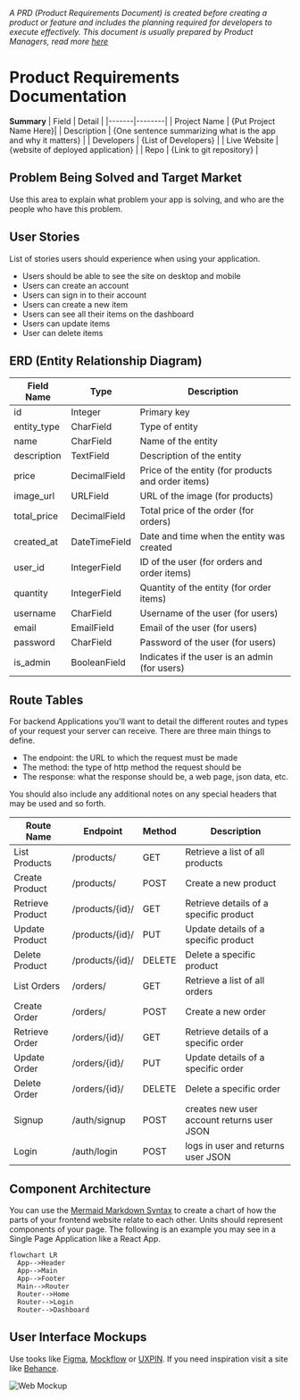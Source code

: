*A PRD (Product Requirements Document) is created before creating a product or feature and includes the planning required for developers to execute effectively. This document is usually prepared by Product Managers, read more [here](https://www.atlassian.com/agile/product-management/requirements)*

# Product Requirements Documentation

**Summary**
| Field | Detail |
|-------|--------|
| Project Name | {Put Project Name Here}|
| Description | {One sentence summarizing what is the app and why it matters} |
| Developers | {List of Developers} |
| Live Website | {website of deployed application} |
| Repo | {Link to git repository} |

## Problem Being Solved and Target Market

Use this area to explain what problem your app is solving, and who are the people who have this problem.

## User Stories

List of stories users should experience when using your application.

- Users should be able to see the site on desktop and mobile
- Users can create an account
- Users can sign in to their account
- Users can create a new item
- Users can see all their items on the dashboard
- Users can update items
- User can delete items

## ERD (Entity Relationship Diagram)

| Field Name | Type | Description |
| ---------- | ---- | ----------- |
| id | Integer | Primary key |
| entity_type | CharField | Type of entity |
| name | CharField | Name of the entity |
| description | TextField | Description of the entity |
| price | DecimalField | Price of the entity (for products and order items) |
| image_url | URLField | URL of the image (for products) |
| total_price | DecimalField | Total price of the order (for orders) | 
| created_at | DateTimeField | Date and time when the entity was created | 
| user_id |	IntegerField | ID of the user (for orders and order items) | 
| quantity | IntegerField | Quantity of the entity (for order items) |
| username | CharField	| Username of the user (for users) |
| email	| EmailField | Email of the user (for users) |
| password | CharField | Password of the user (for users) |
| is_admin | BooleanField | Indicates if the user is an admin (for users) |

## Route Tables

For backend Applications you'll want to detail the different routes and types of your request your server can receive. There are three main things to define.

- The endpoint: the URL to which the request must be made
- The method: the type of http method the request should be
- The response: what the response should be, a web page, json data, etc.

You should also include any additional notes on any special headers that may be used and so forth.


|Route Name | Endpoint | Method | Description |
|---------- | -------- | ------ | ----------- |
| List Products | /products/ | GET | Retrieve a list of all products |
| Create Product | /products/ |	POST | Create a new product |
| Retrieve Product | /products/{id}/ | GET | Retrieve details of a specific product |
| Update Product | /products/{id}/ | PUT | Update details of a specific product |
| Delete Product | /products/{id}/ | DELETE	| Delete a specific product |
| List Orders | /orders/ | GET | Retrieve a list of all orders |
| Create Order | /orders/ | POST | Create a new order | 
| Retrieve Order | /orders/{id}/ | GET | Retrieve details of a specific order | 
| Update Order | /orders/{id}/ | PUT | Update details of a specific order |
| Delete Order | /orders/{id}/ | DELETE	| Delete a specific order |
| Signup | /auth/signup | POST |creates new user account returns user JSON | 
| Login | /auth/login | POST |logs in user and returns user JSON |

## Component Architecture

You can use the [Mermaid Markdown Syntax](https://mermaid-js.github.io/mermaid/#/flowchart) to create a chart of how the parts of your frontend website relate to each other. Units should represent components of your page. The following is an example you may see in a Single Page Application like a React App.

```mermaid
flowchart LR
  App-->Header
  App-->Main
  App-->Footer
  Main-->Router
  Router-->Home
  Router-->Login
  Router-->Dashboard
```

## User Interface Mockups

Use tooks like [Figma](https://www.figma.com/), [Mockflow](https://www.mockflow.com/) or [UXPIN](https://www.uxpin.com/). If you need inspiration visit a site like [Behance](https://www.behance.net/?tracking_source=typeahead_search_direct&search=web%20mockup). 

![Web Mockup](https://zippypixels.com/wp-content/uploads/2015/09/01-Free-perspective-website-mockup-824x542.jpg)
